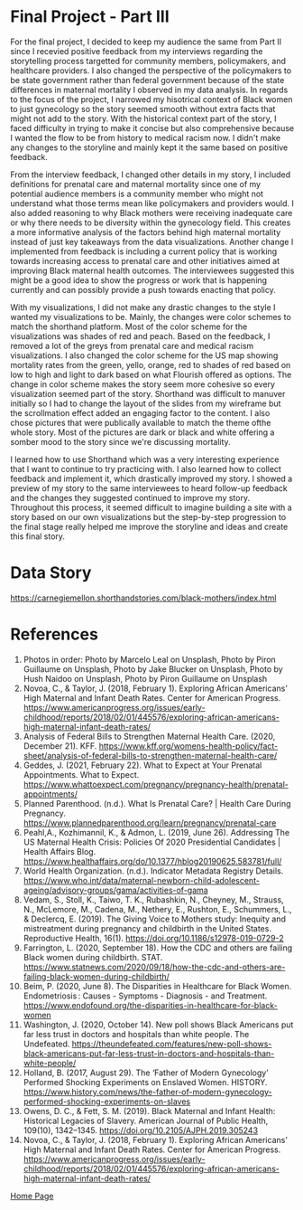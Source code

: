 # Final Project - Part III

For the final project, I decided to keep my audience the same from Part II since I recevied positive feedback from my interviews regarding the storytelling process targetted for community members, policymakers, and healthcare providers. I also changed the perspective of the policymakers to be state government rather than federal government because of the state differences in maternal mortality I observed in my data analysis. In regards to the focus of the project, I narrowed my hisotrical context of Black women to just gynecology so the story seemed smooth without extra facts that might not add to the story. With the historical context part of the story, I faced difficulty in trying to make it concise but also comprehensive because I wanted the flow to be from history to medical racism now. I didn't make any changes to the storyline and mainly kept it the same based on positive feedback.  

From the interview feedback, I changed other details in my story, I included definitions for prenatal care and maternal mortality since one of my potential audience members is a community member who might not understand what those terms mean like policymakers and providers would. I also added reasoning to why Black mothers were receiving inadequate care or why there needs to be diversity within the gynecology field. This creates a more informative analysis of the factors behind high maternal mortality instead of just key takeaways from the data visualizations. Another change I implemented from feedback is including a current policy that is working towards increasing access to prenatal care and other initiatives aimed at improving Black maternal health outcomes. The interviewees suggested this might be a good idea to show the progress or work that is happening currently and can possibly provide a push towards enacting that policy. 

With my visualizations, I did not make any drastic changes to the style I wanted my visualizations to be. Mainly, the changes were color schemes to match the shorthand platform. Most of the color scheme for the visualizations was shades of red and peach. Based on the feedback, I removed a lot of the greys from prenatal care and medical racism visualizations. I also changed the color scheme for the US map showing mortality rates from the green, yello, orange, red to shades of red based on low to high and light to dark based on what Flourish offered as options. The change in color scheme makes the story seem more cohesive so every visualization seemed part of the story. Shorthand was difficult to manuver initially so I had to change the layout of the slides from my wireframe but the scrollmation effect added an engaging factor to the content. I also chose pictures that were publically available to match the theme ofthe whole story. Most of the pictures are dark or black and white offering a somber mood to the story since we're discussing mortality. 

I learned how to use Shorthand which was a very interesting experience that I want to continue to try practicing with. I also learned how to collect feedback and implement it, which drastically improved my story. I showed a preview of my story to the same interviewees to heard follow-up feedback and the changes they suggested continued to improve my story. Throughout this process, it seemed difficult to imagine building a site with a story based on our own visualizations but the step-by-step progression to the final stage really helped me improve the storyline and ideas and create this final story. 

# Data Story

https://carnegiemellon.shorthandstories.com/black-mothers/index.html

# References

1.	Photos in order: Photo by Marcelo Leal on Unsplash, Photo by Piron Guillaume on Unsplash, Photo by Jake Blucker on Unsplash, Photo by Hush Naidoo on Unsplash, Photo by Piron Guillaume on Unsplash
2.	Novoa, C., & Taylor, J. (2018, February 1). Exploring African Americans’ High Maternal and Infant Death Rates. Center for American Progress. https://www.americanprogress.org/issues/early-childhood/reports/2018/02/01/445576/exploring-african-americans-high-maternal-infant-death-rates/
3.	Analysis of Federal Bills to Strengthen Maternal Health Care. (2020, December 21). KFF. https://www.kff.org/womens-health-policy/fact-sheet/analysis-of-federal-bills-to-strengthen-maternal-health-care/
4.	Geddes, J. (2021, February 22). What to Expect at Your Prenatal Appointments. What to Expect. https://www.whattoexpect.com/pregnancy/pregnancy-health/prenatal-appointments/
5.	Planned Parenthood. (n.d.). What Is Prenatal Care? | Health Care During Pregnancy. https://www.plannedparenthood.org/learn/pregnancy/prenatal-care
6.	Peahl,A., Kozhimannil, K., & Admon, L. (2019, June 26). Addressing The US Maternal Health Crisis: Policies Of 2020 Presidential Candidates | Health Affairs Blog. https://www.healthaffairs.org/do/10.1377/hblog20190625.583781/full/
7.	World Health Organization. (n.d.). Indicator Metadata Registry Details. https://www.who.int/data/maternal-newborn-child-adolescent-ageing/advisory-groups/gama/activities-of-gama
8.	Vedam, S., Stoll, K., Taiwo, T. K., Rubashkin, N., Cheyney, M., Strauss, N., McLemore, M., Cadena, M., Nethery, E., Rushton, E., Schummers, L., & Declercq, E. (2019). The Giving Voice to Mothers study: Inequity and mistreatment during pregnancy and childbirth in the United States. Reproductive Health, 16(1). https://doi.org/10.1186/s12978-019-0729-2
9.	Farrington, L. (2020, September 18). How the CDC and others are failing Black women during childbirth. STAT. https://www.statnews.com/2020/09/18/how-the-cdc-and-others-are-failing-black-women-during-childbirth/
10.	Beim, P. (2020, June 8). The Disparities in Healthcare for Black Women. Endometriosis : Causes - Symptoms - Diagnosis - and Treatment. https://www.endofound.org/the-disparities-in-healthcare-for-black-women
11.	Washington, J. (2020, October 14). New poll shows Black Americans put far less trust in doctors and hospitals than white people. The Undefeated. https://theundefeated.com/features/new-poll-shows-black-americans-put-far-less-trust-in-doctors-and-hospitals-than-white-people/
12.	Holland, B. (2017, August 29). The ‘Father of Modern Gynecology’ Performed Shocking Experiments on Enslaved Women. HISTORY. https://www.history.com/news/the-father-of-modern-gynecology-performed-shocking-experiments-on-slaves
13.	Owens, D. C., & Fett, S. M. (2019). Black Maternal and Infant Health: Historical Legacies of Slavery. American Journal of Public Health, 109(10), 1342–1345. https://doi.org/10.2105/AJPH.2019.305243
14.	Novoa, C., & Taylor, J. (2018, February 1). Exploring African Americans’ High Maternal and Infant Death Rates. Center for American Progress. https://www.americanprogress.org/issues/early-childhood/reports/2018/02/01/445576/exploring-african-americans-high-maternal-infant-death-rates/


[Home Page](/README.md)
